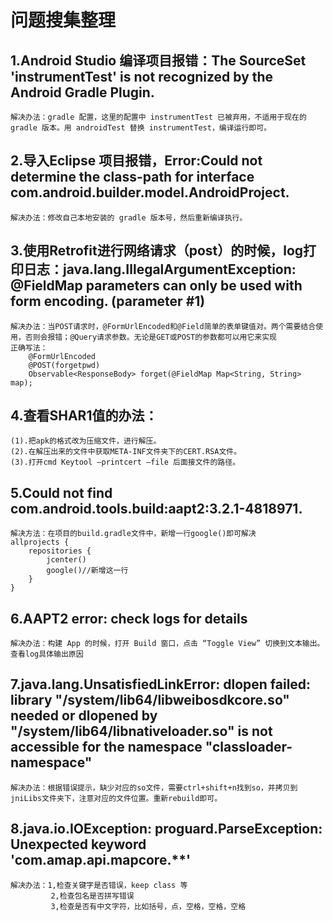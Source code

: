 # 问题搜集整理

## 1.Android Studio 编译项目报错：The SourceSet 'instrumentTest' is not recognized by the Android Gradle Plugin.

	解决办法：gradle 配置，这里的配置中 instrumentTest 已被弃用，不适用于现在的 gradle 版本。用 androidTest 替换 instrumentTest，编译运行即可。

## 2.导入Eclipse 项目报错，Error:Could not determine the class-path for interface com.android.builder.model.AndroidProject.

	解决办法：修改自己本地安装的 gradle 版本号，然后重新编译执行。


## 3.使用Retrofit进行网络请求（post）的时候，log打印日志：java.lang.IllegalArgumentException: @FieldMap parameters can only be used with form encoding. (parameter #1)

	解决办法：当POST请求时，@FormUrlEncoded和@Field简单的表单键值对。两个需要结合使用，否则会报错；@Query请求参数。无论是GET或POST的参数都可以用它来实现 
	正确写法：
		@FormUrlEncoded
    	@POST(forgetpwd)
    	Observable<ResponseBody> forget(@FieldMap Map<String, String> map);

## 4.查看SHAR1值的办法：

	(1).把apk的格式改为压缩文件，进行解压。 
	(2).在解压出来的文件中获取META-INF文件夹下的CERT.RSA文件。 
	(3).打开cmd Keytool –printcert –file 后面接文件的路径。 

## 5.Could not find com.android.tools.build:aapt2:3.2.1-4818971.

	解决方法：在项目的build.gradle文件中，新增一行google()即可解决
	allprojects {
    	repositories {
        	jcenter()
        	google()//新增这一行
    	}
	}

## 6.AAPT2 error: check logs for details

	解决办法：构建 App 的时候，打开 Build 窗口，点击 “Toggle View” 切换到文本输出。查看log具体输出原因

## 7.java.lang.UnsatisfiedLinkError: dlopen failed: library "/system/lib64/libweibosdkcore.so" needed or dlopened by "/system/lib64/libnativeloader.so" is not accessible for the namespace "classloader-namespace"

	解决办法：根据错误提示，缺少对应的so文件，需要ctrl+shift+n找到so，并拷贝到jniLibs文件夹下，注意对应的文件位置。重新rebuild即可。

## 8.java.io.IOException: proguard.ParseException: Unexpected keyword 'com.amap.api.mapcore.**'

	解决办法：1,检查关键字是否错误，keep class 等
			 2,检查包名是否拼写错误
			 3,检查是否有中文字符，比如括号，点，空格，空格，空格
